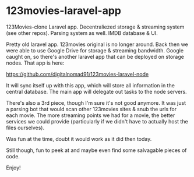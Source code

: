 # 123movies-laravel-app
123Movies-clone Laravel app. Decentraliezed storage & streaming system (see other repos). Parsing system as well. IMDB database & UI. 

Pretty old laravel app. 123movies original is no longer around. 
Back then we were able to use Google Drive for storage & streaming bandwidth.
Google caught on, so there's another laravel app that can be deployed on storage nodes. That app is here:

https://github.com/digitalnomad91/123movies-laravel-node
  
It will sync itself up with this app, which will store all information in the central database. The main app will delegate out tasks to the node servers.
  
There's also a 3rd piece, though I'm sure it's not good anymore. It was just a parsing bot that would scan other 123movies sites & snub the urls for each movie. The more streaming points we had for a movie, the better services we could provide (particularly if we didn't have to actually host the files ourselves).
  
  
Was fun at the time, doubt it would work as it did then today. 
  
Still though, fun to peek at and maybe even find some salvagable pieces of code.
  
Enjoy!
